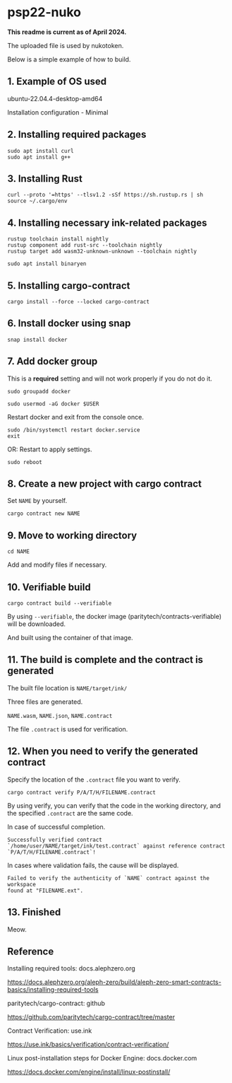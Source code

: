 # psp22-nuko

**This readme is current as of April 2024.**

The uploaded file is used by nukotoken.

Below is a simple example of how to build.

## 1. Example of OS used
ubuntu-22.04.4-desktop-amd64

Installation configuration - Minimal

## 2. Installing required packages
```
sudo apt install curl
sudo apt install g++
```

## 3. Installing Rust
```
curl --proto '=https' --tlsv1.2 -sSf https://sh.rustup.rs | sh
source ~/.cargo/env
```

## 4. Installing necessary ink-related packages

```
rustup toolchain install nightly
rustup component add rust-src --toolchain nightly
rustup target add wasm32-unknown-unknown --toolchain nightly
```

```
sudo apt install binaryen
```

## 5. Installing cargo-contract
```
cargo install --force --locked cargo-contract
```

## 6. Install docker using snap

```
snap install docker
```

## 7. Add docker group
This is a **required** setting and will not work properly if you do not do it.
```
sudo groupadd docker
```

```
sudo usermod -aG docker $USER
```

Restart docker and exit from the console once.
```
sudo /bin/systemctl restart docker.service
exit
```

OR: Restart to apply settings.
```
sudo reboot
```

## 8. Create a new project with cargo contract
Set `NAME` by yourself.
```
cargo contract new NAME
```

## 9. Move to working directory
```
cd NAME
```
Add and modify files if necessary.

## 10. Verifiable build
```
cargo contract build --verifiable
```
By using `--verifiable`, the docker image (paritytech/contracts-verifiable) will be downloaded.

And built using the container of that image.

## 11. The build is complete and the contract is generated
The built file location is `NAME/target/ink/`

Three files are generated.

`NAME.wasm`, `NAME.json`, `NAME.contract`

The file `.contract` is used for verification.

## 12. When you need to verify the generated contract
Specify the location of the `.contract` file you want to verify.
```
cargo contract verify P/A/T/H/FILENAME.contract
```
By using verify, you can verify that the code in the working directory, and the specified `.contract` are the same code.

In case of successful completion.
```
Successfully verified contract `/home/user/NAME/target/ink/test.contract` against reference contract `P/A/T/H/FILENAME.contract`!
```

In cases where validation fails, the cause will be displayed.
```
Failed to verify the authenticity of `NAME` contract against the workspace 
found at "FILENAME.ext".
```

## 13. Finished
Meow.

## Reference
Installing required tools: docs.alephzero.org

https://docs.alephzero.org/aleph-zero/build/aleph-zero-smart-contracts-basics/installing-required-tools

paritytech/cargo-contract: github

https://github.com/paritytech/cargo-contract/tree/master

Contract Verification: use.ink

https://use.ink/basics/verification/contract-verification/

Linux post-installation steps for Docker Engine: docs.docker.com

https://docs.docker.com/engine/install/linux-postinstall/
